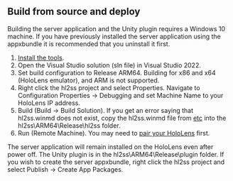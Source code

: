 ## Build from source and deploy

Building the server application and the Unity plugin requires a Windows 10 machine. If you have previously installed the server application using the appxbundle it is recommended that you uninstall it first.

1. [Install the tools](https://docs.microsoft.com/en-us/windows/mixed-reality/develop/install-the-tools).
2. Open the Visual Studio solution (sln file) in Visual Studio 2022.
3. Set build configuration to Release ARM64. Building for x86 and x64 (HoloLens emulator), and ARM is not supported.
4. Right click the hl2ss project and select Properties. Navigate to Configuration Properties -> Debugging and set Machine Name to your HoloLens IP address.
5. Build (Build -> Build Solution). If you get an error saying that hl2ss.winmd does not exist, copy the hl2ss.winmd file from [etc](https://github.com/jdibenes/hl2ss/tree/main/etc) into the hl2ss\ARM64\Release\hl2ss folder.
6. Run (Remote Machine). You may need to [pair your HoloLens](https://learn.microsoft.com/en-us/windows/mixed-reality/develop/advanced-concepts/using-visual-studio?tabs=hl2#pairing-your-device) first. 

The server application will remain installed on the HoloLens even after power off. The Unity plugin is in the hl2ss\ARM64\Release\plugin folder.
If you wish to create the server appxbundle, right click the hl2ss project and select Publish -> Create App Packages.
